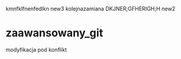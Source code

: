 kmnfklfnenfedlkn
new3
kolejnazamiana
DKJNER;GFHERIGH;H
new2
# zaawansowany_git
modyfikacja pod konflikt
